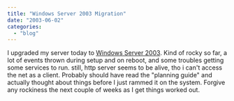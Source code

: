 ```yaml
---
title: "Windows Server 2003 Migration"
date: "2003-06-02"
categories: 
  - "blog"
---
```


I upgraded my server today to [Windows Server 2003](http://www.microsoft.com/windowsserver2003/default.mspx "Windows Server 2003 Home"). Kind of rocky so far, a lot of events thrown during setup and on reboot, and some troubles getting some services to run. still, http server seems to be alive, tho i can't access the net as a client. Probably should have read the "planning guide" and actually thought about things before I just rammed it on the system. Forgive any rockiness the next couple of weeks as I get things worked out.
